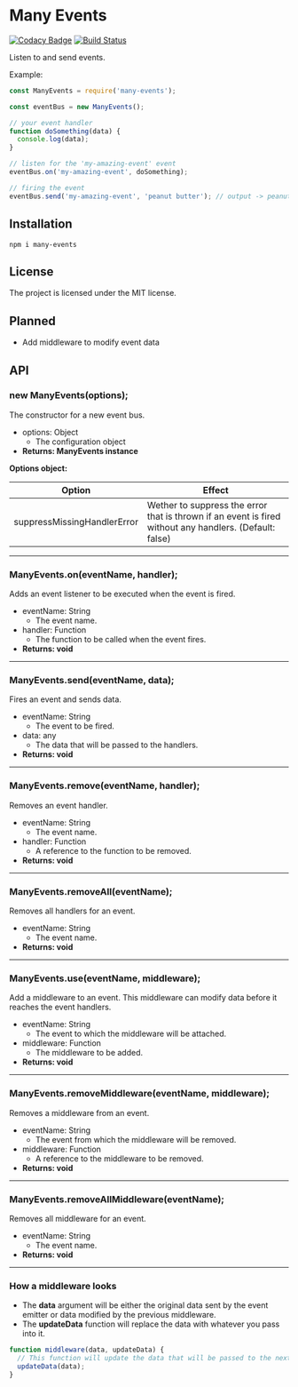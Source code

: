 # Many Events

[![Codacy Badge](https://api.codacy.com/project/badge/Grade/ad6fba55db77486aba3449772bf94200)](https://app.codacy.com/app/joaquimnet/many-events?utm_source=github.com&utm_medium=referral&utm_content=joaquimnet/many-events&utm_campaign=Badge_Grade_Dashboard)
[![Build Status](https://travis-ci.com/joaquimnet/many-events.svg?branch=master)](https://travis-ci.com/joaquimnet/many-events)

Listen to and send events.

Example:

  ```javascript
  const ManyEvents = require('many-events');

  const eventBus = new ManyEvents();

  // your event handler
  function doSomething(data) {
    console.log(data);
  }

  // listen for the 'my-amazing-event' event
  eventBus.on('my-amazing-event', doSomething);

  // firing the event
  eventBus.send('my-amazing-event', 'peanut butter'); // output -> peanut butter
  ```

## Installation

`npm i many-events`

## License

The project is licensed under the MIT license.

## Planned

- Add middleware to modify event data

## API

### **new ManyEvents(options);**

The constructor for a new event bus.

- options: Object
  - The configuration object
- **Returns: ManyEvents instance**

**Options object:**

| Option | Effect |
|--|--|
| suppressMissingHandlerError | Wether to suppress the error that is thrown if an event is fired without any handlers. (Default: false) |

---

### **ManyEvents.on(eventName, handler);**

Adds an event listener to be executed when the event is fired.

- eventName: String
  - The event name.
- handler: Function
  - The function to be called when the event fires.
- **Returns: void**

---

### **ManyEvents.send(eventName, data);**

Fires an event and sends data.

- eventName: String
  - The event to be fired.
- data: any
  - The data that will be passed to the handlers.
- **Returns: void**

---

### **ManyEvents.remove(eventName, handler);**

Removes an event handler.

- eventName: String
  - The event name.
- handler: Function
  - A reference to the function to be removed.
- **Returns: void**

---

### **ManyEvents.removeAll(eventName);**

Removes all handlers for an event.

- eventName: String
  - The event name.
- **Returns: void**

---

### **ManyEvents.use(eventName, middleware);**

Add a middleware to an event. This middleware can modify data before it reaches the event handlers.

- eventName: String
  - The event to which the middleware will be attached.
- middleware: Function
  - The middleware to be added.
- **Returns: void**

---

### **ManyEvents.removeMiddleware(eventName, middleware);**

Removes a middleware from an event.

- eventName: String
  - The event from which the middleware will be removed.
- middleware: Function
  - A reference to the middleware to be removed.
- **Returns: void**

---

### **ManyEvents.removeAllMiddleware(eventName);**

Removes all middleware for an event.

- eventName: String
  - The event name.
- **Returns: void**

---

### **How a middleware looks**

- The **data** argument will be either the original data sent by the event emitter or data modified by the previous middleware.
- The **updateData** function will replace the data with whatever you pass into it.

```javascript
function middleware(data, updateData) {
  // This function will update the data that will be passed to the next middleware and event handlers
  updateData(data);
}
```

